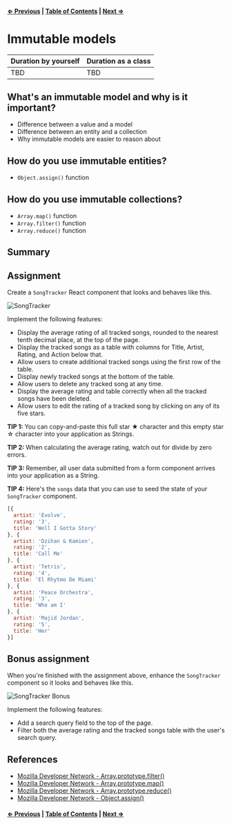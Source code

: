 #### [⇐ Previous](07-refs-and-timers.md) | [Table of Contents](README.md#table-of-contents) | [Next ⇒](09-final-assignment.md)

# Immutable models

| Duration by yourself | Duration as a class |
|----------------------|---------------------|
| TBD                  | TBD                 |

## What's an immutable model and why is it important?

* Difference between a value and a model
* Difference between an entity and a collection
* Why immutable models are easier to reason about

## How do you use immutable entities?

* `Object.assign()` function

## How do you use immutable collections?

* `Array.map()` function
* `Array.filter()` function
* `Array.reduce()` function

## Summary

## Assignment

Create a `SongTracker` React component that looks and behaves like this.

![SongTracker](https://i.imgur.com/muVfTkV.gif)

Implement the following features:

- Display the average rating of all tracked songs, rounded to the nearest tenth decimal place, at the top of the page.
- Display the tracked songs as a table with columns for Title, Artist, Rating, and Action below that.
- Allow users to create additional tracked songs using the first row of the table.
- Display newly tracked songs at the bottom of the table.
- Allow users to delete any tracked song at any time.
- Display the average rating and table correctly when all the tracked songs have been deleted.
- Allow users to edit the rating of a tracked song by clicking on any of its five stars.

**TIP 1:** You can copy-and-paste this full star ★ character and this empty star ☆ character into your application as Strings.

**TIP 2:** When calculating the average rating, watch out for divide by zero errors.

**TIP 3:** Remember, all user data submitted from a form component arrives into your application as a String.

**TIP 4:** Here's the `songs` data that you can use to seed the state of your `SongTracker` component.

```js
[{
  artist: 'Evolve',
  rating: '3',
  title: 'Well I Gotta Story'
}, {
  artist: 'Dzihan & Kamien',
  rating: '2',
  title: 'Call Me'
}, {
  artist: 'Tetris',
  rating: '4',
  title: 'El Rhytmo De Miami'
}, {
  artist: 'Peace Orchestra',
  rating: '3',
  title: 'Who am I'
}, {
  artist: 'Majid Jordan',
  rating: '5',
  title: 'Her'
}]
```

## Bonus assignment

When you're finished with the assignment above, enhance the `SongTracker` component so it looks and behaves like this.

![SongTracker Bonus](https://i.imgur.com/UiYVJz3.gif)

Implement the following features:

* Add a search query field to the top of the page.
* Filter both the average rating and the tracked songs table with the user's search query.

## References

* [Mozilla Developer Network - Array.prototype.filter()](https://developer.mozilla.org/en-US/docs/Web/JavaScript/Reference/Global_Objects/Array/filter)
* [Mozilla Developer Network - Array.prototype.map()](https://developer.mozilla.org/en-US/docs/Web/JavaScript/Reference/Global_Objects/Array/map)
* [Mozilla Developer Network - Array.prototype.reduce()](https://developer.mozilla.org/en-US/docs/Web/JavaScript/Reference/Global_Objects/Array/Reduce)
* [Mozilla Developer Network - Object.assign()](https://developer.mozilla.org/en-US/docs/Web/JavaScript/Reference/Global_Objects/Object/assign)

#### [⇐ Previous](07-refs-and-timers.md) | [Table of Contents](README.md#table-of-contents) | [Next ⇒](09-final-assignment.md)
